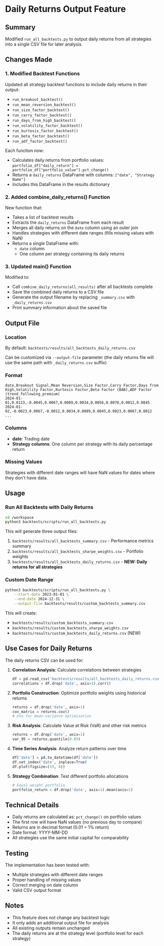 # Daily Returns Output Feature

## Summary

Modified `run_all_backtests.py` to output daily returns from all strategies into a single CSV file for later analysis.

## Changes Made

### 1. Modified Backtest Functions

Updated all strategy backtest functions to include daily returns in their output:
- `run_breakout_backtest()`
- `run_mean_reversion_backtest()`
- `run_size_factor_backtest()`
- `run_carry_factor_backtest()`
- `run_days_from_high_backtest()`
- `run_volatility_factor_backtest()`
- `run_kurtosis_factor_backtest()`
- `run_beta_factor_backtest()`
- `run_adf_factor_backtest()`

Each function now:
- Calculates daily returns from portfolio values: `portfolio_df["daily_return"] = portfolio_df["portfolio_value"].pct_change()`
- Returns a `daily_returns` DataFrame with columns: `["date", "Strategy Name"]`
- Includes this DataFrame in the results dictionary

### 2. Added combine_daily_returns() Function

New function that:
- Takes a list of backtest results
- Extracts the `daily_returns` DataFrame from each result
- Merges all daily returns on the `date` column using an outer join
- Handles strategies with different date ranges (fills missing values with NaN)
- Returns a single DataFrame with:
  - `date` column
  - One column per strategy containing its daily returns

### 3. Updated main() Function

Modified to:
- Call `combine_daily_returns(all_results)` after all backtests complete
- Save the combined daily returns to a CSV file
- Generate the output filename by replacing `_summary.csv` with `_daily_returns.csv`
- Print summary information about the saved file

## Output File

### Location
By default: `backtests/results/all_backtests_daily_returns.csv`

Can be customized via `--output-file` parameter (the daily returns file will use the same path with `_daily_returns.csv` suffix)

### Format
```csv
date,Breakout Signal,Mean Reversion,Size Factor,Carry Factor,Days from High,Volatility Factor,Kurtosis Factor,Beta Factor (BAB),ADF Factor (trend_following_premium)
2024-01-01,0.0123,-0.0045,0.0067,0.0089,0.0034,0.0056,0.0078,0.0012,0.0045
2024-01-02,-0.0023,0.0067,-0.0012,0.0034,0.0089,0.0045,0.0023,0.0067,0.0012
...
```

### Columns
- **date**: Trading date
- **Strategy columns**: One column per strategy with its daily percentage return

### Missing Values
Strategies with different date ranges will have NaN values for dates where they don't have data.

## Usage

### Run All Backtests with Daily Returns

```bash
cd /workspace
python3 backtests/scripts/run_all_backtests.py
```

This will generate three output files:
1. `backtests/results/all_backtests_summary.csv` - Performance metrics summary
2. `backtests/results/all_backtests_sharpe_weights.csv` - Portfolio weights
3. `backtests/results/all_backtests_daily_returns.csv` - **NEW: Daily returns for all strategies**

### Custom Date Range

```bash
python3 backtests/scripts/run_all_backtests.py \
    --start-date 2023-01-01 \
    --end-date 2024-12-31 \
    --output-file backtests/results/custom_backtests_summary.csv
```

This will create:
- `backtests/results/custom_backtests_summary.csv`
- `backtests/results/custom_backtests_sharpe_weights.csv`
- `backtests/results/custom_backtests_daily_returns.csv` (NEW)

## Use Cases for Daily Returns

The daily returns CSV can be used for:

1. **Correlation Analysis**: Calculate correlations between strategies
   ```python
   df = pd.read_csv('backtests/results/all_backtests_daily_returns.csv')
   correlations = df.drop('date', axis=1).corr()
   ```

2. **Portfolio Construction**: Optimize portfolio weights using historical returns
   ```python
   returns = df.drop('date', axis=1)
   cov_matrix = returns.cov()
   # Use for mean-variance optimization
   ```

3. **Risk Analysis**: Calculate Value at Risk (VaR) and other risk metrics
   ```python
   returns = df.drop('date', axis=1)
   var_95 = returns.quantile(0.05)
   ```

4. **Time Series Analysis**: Analyze return patterns over time
   ```python
   df['date'] = pd.to_datetime(df['date'])
   df.set_index('date', inplace=True)
   df.plot(figsize=(15, 8))
   ```

5. **Strategy Combination**: Test different portfolio allocations
   ```python
   # Equal weight portfolio
   portfolio_return = df.drop('date', axis=1).mean(axis=1)
   ```

## Technical Details

- Daily returns are calculated as: `pct_change()` on portfolio values
- The first row will have NaN values (no previous day to compare)
- Returns are in decimal format (0.01 = 1% return)
- Date format: YYYY-MM-DD
- All strategies use the same initial capital for comparability

## Testing

The implementation has been tested with:
- Multiple strategies with different date ranges
- Proper handling of missing values
- Correct merging on date column
- Valid CSV output format

## Notes

- This feature does not change any backtest logic
- It only adds an additional output file for analysis
- All existing outputs remain unchanged
- The daily returns are at the strategy level (portfolio level for each strategy)
